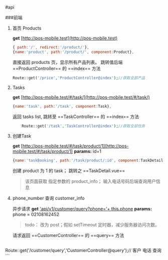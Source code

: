 #api

###前端

1. 首页 Products

	__get__  [http://pos-mobile.test](http://pos-mobile.test)
	
	```javascript
	{ path:'/', redirect:'/product/'},
	{name:'product', path:'/product/', component:Product},
	```
	直接返回 products 页，显示所有产品列表。
	跳转值后端 ==ProductController== 的 ==index== 方法
	
	```php
	Route::get('/price','ProductController@index');//获取全部产品
	```



2. Tasks

	__get__ [http://pos-mobile.test/#/task/](http://pos-mobile.test/#/task/)
	
	```javascript
	{name:'task', path:'/task', component:Task},
	
	```
	返回 tasks list, 跳转至  ==TaskController== 的 ==index== 方法
	
	```php
		Route::get('/task','TaskController@index');//获取全部任务
	```

3. 创建Task

	__get__ [http://pos-mobile.test/#/task/product/1](http://pos-mobile.test/#/task/product/1)
	__params:__ id=1
	
	```javascript
	{name:'taskBooking', path:'/task/product/:id', component:TaskDetail},
	```
	创建 product 为 1 的 task；
	跳转之 ==TaskDetail.vue==  
	> 该页面获取 指定参数的 product_info； 
	输入电话号码后端查询用户信息

4. phone_number 查询 customer_info
	
	异步请求
	__get__ ['api/v1/customer/query?phone='+ this.phone](api/v1/customer/query?phone=02108162452)
	__params:__ phone = 02108162452
	>todo：
	改为 post；假如 setTimeout 定时器，减少服务器访问次数。
	
	请求返回 ==CustomerController== 的 ==query== 方法
		
	```php
Route::get('/customer/query','CustomerController@query');// 客户 电话 查询	
	```
	



